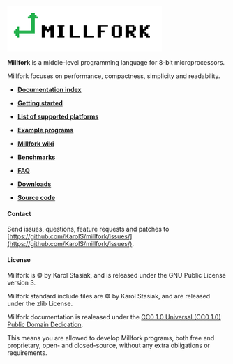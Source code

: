 ![](./logo_transparent.png)

**Millfork** is a middle-level programming language for 8-bit microprocessors.

Millfork focuses on performance, compactness, simplicity and readability.

* [**Documentation index**](doc_index.md)

* [**Getting started**](api/getting-started.md)

* [**List of supported platforms**](api/target-platforms.md)

* [**Example programs**](https://github.com/KarolS/millfork/tree/master/examples)

* [**Millfork wiki**](https://github.com/KarolS/millfork/wiki)

* [**Benchmarks**](https://github.com/KarolS/millfork-benchmarks)

* [**FAQ**](various/faq.md)

* [**Downloads**](https://github.com/KarolS/millfork/releases/)  

* [**Source code**](https://github.com/KarolS/millfork)

#### Contact

Send issues, questions, feature requests and patches to
[https://github.com/KarolS/millfork/issues/](https://github.com/KarolS/millfork/issues/).

#### License

Millfork is © by Karol Stasiak, and is released under the GNU Public License version 3.

Millfork standard include files are © by Karol Stasiak, and are released under the zlib License.

Millfork documentation is realeased under the [CC0 1.0 Universal (CC0 1.0) Public Domain Dedication](https://creativecommons.org/publicdomain/zero/1.0/).

This means you are allowed to develop Millfork programs, both free and proprietary, open- and closed-source, without any extra obligations or requirements. 
